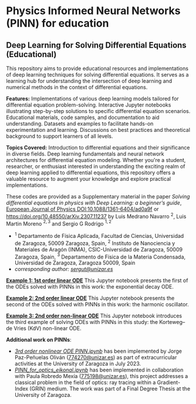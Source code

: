 # Physics Informed Neural Networks (PINN) for education
Deep Learning for Solving Differential Equations (Educational)
---
This repository aims to provide educational resources and implementations of deep learning techniques for solving differential equations. It serves as a learning hub for understanding the intersection of deep learning and numerical methods in the context of differential equations.

**Features:**
Implementations of various deep learning models tailored for differential equation problem-solving. Interactive Jupyter notebooks illustrating step-by-step solutions to specific differential equation scenarios.
Educational materials, code samples, and documentation to aid understanding. Datasets and examples to facilitate hands-on experimentation and learning. Discussions on best practices and theoretical background to support learners of all levels.

**Topics Covered:**
Introduction to differential equations and their significance in diverse fields.
Deep learning fundamentals and neural network architectures for differential equation modeling. Whether you're a student, researcher, or enthusiast interested in understanding the exciting realm of deep learning applied to differential equations, this repository offers a valuable resource to augment your knowledge and explore practical implementations. 

These codes are provided as a Supplementary material in the paper  *Solving differential equations in physics with Deep Learning: a beginner’s guide*, [European Journal of Physics DOI:10.1088/1361-6404/ad0a9f](https://iopscience.iop.org/article/10.1088/1361-6404/ad0a9f/pdf) or https://doi.org/10.48550/arXiv.2307.11237 by Luis Medrano Navarro $^2$, Luis Martin Moreno $^{2,3}$ and Sergio G Rodrigo $^{1,2}$
+ $^1$ Departamento de Física Aplicada, Facultad de Ciencias, Universidad de Zaragoza, 50009 Zaragoza, Spain, $^2$ Instituto de Nanociencia y Materiales de Aragón (INMA), CSIC-Universidad de Zaragoza, 50009 Zaragoza, Spain, $^3$ Departamento de Física de la Materia Condensada, Universidad de Zaragoza, Zaragoza 50009, Spain
+ *corresponding author: sergut@unizar.es*

**[Example 1: 1st order linear ODE](https://nbviewer.jupyter.org/github/IrisFDTD/PINNs-for-education/blob/main/1st_order_ODE_PINN.ipynb)**
This Jupyter notebook presents the first of the ODEs solved with PINNs in this work:  the exponential decay ODE.

**[Example 2: 2nd order linear ODE](https://nbviewer.jupyter.org/github/IrisFDTD/PINNs-for-education/blob/main/2nd_order_ODE_PINN.ipynb)**
This Jupyter notebook presents the second of the ODEs solved with PINNs in this work:  the harmonic oscillator.

**[Example 3: 2nd order non-linear ODE](https://nbviewer.jupyter.org/github/IrisFDTD/PINNs-for-education/blob/main/2nd_order_nonlinear_ODE_PINN.ipynb)**
This Jupyter notebook introduces the third example of solving ODEs with PINNs in this study: the Korteweg–de Vries (KdV) non-linear ODE.

**Additional work on PINNs**:
+ *[3rd order nonlinear ODE PINN.ipynb](https://nbviewer.jupyter.org/github/IrisFDTD/PINNs-for-education/blob/main/3rd_order_nonlinear_ODE_PINN.ipynb)* has been implemented by Jorge Paz-Peñuelas Oliván (774270@unizar.es) as part of extracurricular activities at the University of Zaragoza in July 2023. 
+ *[PINN_for_optics_eikonal.ipynb](https://nbviewer.jupyter.org/github/IrisFDTD/PINNs-for-education/blob/main/PINN_for_optics_eikonal.ipynb)* has been implemented in collaboration with Paula Robredo Mexía (775198@unizar.es), this project addresses a classical problem in the field of optics: ray tracing within a Gradient-Index (GRIN) medium. The work was part of a Final Degree Thesis at the University of Zaragoza.
